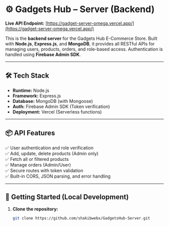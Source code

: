 # ⚙️ Gadgets Hub – Server (Backend)

**Live API Endpoint:** [https://gadget-server-omega.vercel.app/](https://gadget-server-omega.vercel.app/)

This is the **backend server** for the Gadgets Hub E-Commerce Store. Built with **Node.js**, **Express.js**, and **MongoDB**, it provides all RESTful APIs for managing users, products, orders, and role-based access. Authentication is handled using **Firebase Admin SDK**.

---

## 🛠 Tech Stack

- **Runtime:** Node.js
- **Framework:** Express.js
- **Database:** MongoDB (with Mongoose)
- **Auth:** Firebase Admin SDK (Token verification)
- **Deployment:** Vercel (Serverless functions)

---

## 📦 API Features

✅ User authentication and role verification  
✅ Add, update, delete products (Admin only)  
✅ Fetch all or filtered products  
✅ Manage orders (Admin/User)  
✅ Secure routes with token validation  
✅ Built-in CORS, JSON parsing, and error handling

---

## 🚀 Getting Started (Local Development)

1. **Clone the repository:**

   ```bash
   git clone https://github.com/shakibwebx/GadgetsHub-Server.git
